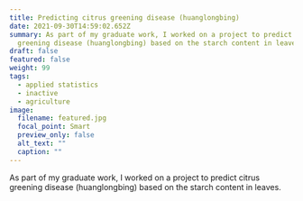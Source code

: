 ```yaml
---
title: Predicting citrus greening disease (huanglongbing)
date: 2021-09-30T14:59:02.652Z
summary: As part of my graduate work, I worked on a project to predict citrus
  greening disease (huanglongbing) based on the starch content in leaves.
draft: false
featured: false
weight: 99
tags:
  - applied statistics
  - inactive
  - agriculture
image:
  filename: featured.jpg
  focal_point: Smart
  preview_only: false
  alt_text: ""
  caption: ""
---
```

As part of my graduate work, I worked on a project to predict citrus greening disease (huanglongbing) based on the starch content in leaves.
